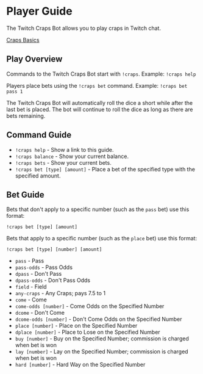 # Player Guide

The Twitch Craps Bot allows you to play craps in Twitch chat.

[Craps Basics](https://wizardofodds.com/games/craps/basics/)

## Play Overview

Commands to the Twitch Craps Bot start with `!craps`.
Example: `!craps help`

Players place bets using the `!craps bet` command.
Example: `!craps bet pass 1`

The Twitch Craps Bot will automatically roll the dice a short while after the last bet is placed.
The bot will continue to roll the dice as long as there are bets remaining.

## Command Guide

* `!craps help` - Show a link to this guide.
* `!craps balance` - Show your current balance.
* `!craps bets` - Show your current bets.
* `!craps bet [type] [amount]` - Place a bet of the specified type with the specified amount.

## Bet Guide

Bets that don't apply to a specific number (such as the `pass` bet) use this format:

`!craps bet [type] [amount]`

Bets that apply to a specific number (such as the `place` bet) use this format:

`!craps bet [type] [number] [amount]`

* `pass` - Pass
* `pass-odds` - Pass Odds
* `dpass` - Don't Pass
* `dpass-odds` - Don't Pass Odds
* `field` - Field
* `any-craps` - Any Craps; pays 7.5 to 1
* `come` - Come
* `come-odds [number]` - Come Odds on the Specified Number
* `dcome` - Don't Come
* `dcome-odds [number]` - Don't Come Odds on the Specified Number
* `place [number]` - Place on the Specified Number
* `dplace [number]` - Place to Lose on the Specified Number
* `buy [number]` - Buy on the Specified Number; commission is charged when bet is won
* `lay [number]` - Lay on the Specified Number; commission is charged when bet is won
* `hard [number]` - Hard Way on the Specified Number

